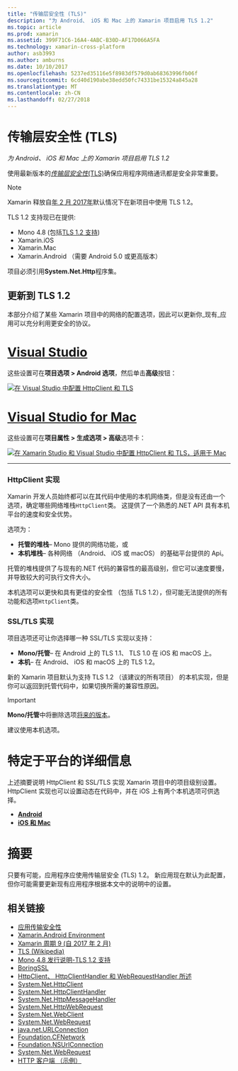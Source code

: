 ```yaml
---
title: "传输层安全性 (TLS)"
description: "为 Android、 iOS 和 Mac 上的 Xamarin 项目启用 TLS 1.2"
ms.topic: article
ms.prod: xamarin
ms.assetid: 399F71C6-16A4-4ABC-B30D-AF17D066A5FA
ms.technology: xamarin-cross-platform
author: asb3993
ms.author: amburns
ms.date: 10/10/2017
ms.openlocfilehash: 5237ed35116e5f8983df579d0ab68363996fb06f
ms.sourcegitcommit: 6cd40d190abe38edd50fc74331be15324a845a28
ms.translationtype: MT
ms.contentlocale: zh-CN
ms.lasthandoff: 02/27/2018
---
```

# <a name="transport-layer-security-tls"></a>传输层安全性 (TLS)

_为 Android、 iOS 和 Mac 上的 Xamarin 项目启用 TLS 1.2_

使用最新版本的[_传输层安全性_(TLS)](https://en.wikipedia.org/wiki/Transport_Layer_Security)确保应用程序网络通讯都是安全非常重要。

> [!NOTE]
> Xamarin 释放自[年 2 月 2017年](https://releases.xamarin.com/stable-release-cycle-9/)默认情况下在新项目中使用 TLS 1.2。

TLS 1.2 支持现已在提供:

* Mono 4.8 (包括[TLS 1.2 支持](http://www.mono-project.com/docs/about-mono/releases/4.8.0/#tls-12-support))
* Xamarin.iOS
* Xamarin.Mac
* Xamarin.Android （需要 Android 5.0 或更高版本）

项目必须引用**System.Net.Http**程序集。 

## <a name="updating-to-tls-12"></a>更新到 TLS 1.2

本部分介绍了某些 Xamarin 项目中的网络的配置选项，因此可以更新你_现有_应用可以充分利用更安全的协议。


# <a name="visual-studiotabvswin"></a>[Visual Studio](#tab/vswin)

这些设置可在**项目选项 > Android 选项**，然后单击**高级**按钮： 

[![在 Visual Studio 中配置 HttpClient 和 TLS](transport-layer-security-images/properties-vs-sml.png)](transport-layer-security-images/properties-vs.png)

# <a name="visual-studio-for-mactabvsmac"></a>[Visual Studio for Mac](#tab/vsmac)
这些设置可在**项目属性 > 生成选项 > 高级**选项卡：

[![在 Xamarin Studio 和 Visual Studio 中配置 HttpClient 和 TLS，适用于 Mac](transport-layer-security-images/properties-xs-sml.png)](transport-layer-security-images/properties-xs.png)

-----


### <a name="httpclient-implementation"></a>HttpClient 实现

Xamarin 开发人员始终都可以在其代码中使用的本机网络类，但是没有还由一个选项，确定哪些网络堆栈`HttpClient`类。 这提供了一个熟悉的.NET API 具有本机平台的速度和安全优势。

选项为：

- **托管的堆栈**– Mono 提供的网络功能，或
- **本机堆栈**– 各种网络 （Android、 iOS 或 macOS） 的基础平台提供的 Api。

托管的堆栈提供了与现有的.NET 代码的兼容性的最高级别，但它可以速度要慢，并导致较大的可执行文件大小。

本机选项可以更快和具有更佳的安全性 （包括 TLS 1.2），但可能无法提供的所有功能和选项`HttpClient`类。


### <a name="ssltls-implementation"></a>SSL/TLS 实现

项目选项还可让你选择哪一种 SSL/TLS 实现以支持：

- **Mono/托管**– 在 Android 上的 TLS 1.1、 TLS 1.0 在 iOS 和 macOS 上。
- **本机**– 在 Android、 iOS 和 macOS 上的 TLS 1.2。

新的 Xamarin 项目默认为支持 TLS 1.2 （该建议的所有项目） 的本机实现，但是你可以返回到托管代码中，如果切换所需的兼容性原因。

> [!IMPORTANT]
> **Mono/托管**中将删除选项[将来的版本](https://developer.xamarin.com/releases/ios/xamarin.ios_10/xamarin.ios_10.8/)。
>
> 建议使用本机选项。

# <a name="platform-specific-details"></a>特定于平台的详细信息

上述摘要说明 HttpClient 和 SSL/TLS 实现 Xamarin 项目中的项目级别设置。 HttpClient 实现也可以设置动态在代码中，并在 iOS 上有两个本机选项可供选择。

- [**Android**](~/android/app-fundamentals/http-stack.md)
- [**iOS 和 Mac**](~/cross-platform/macios/http-stack.md)


# <a name="summary"></a>摘要

只要有可能，应用程序应使用传输层安全 (TLS) 1.2。
新应用现在默认为此配置，但你可能需要更新现有应用程序根据本文中的说明中的设置。

## <a name="related-links"></a>相关链接

- [应用传输安全性](~/ios/app-fundamentals/ats.md)
- [Xamarin.Android Environment](~/android/deploy-test/environment.md)
- [Xamarin 周期 9 (自 2017 年 2 月)](https://releases.xamarin.com/stable-release-cycle-9/)
- [TLS (Wikipedia)](https://en.wikipedia.org/wiki/Transport_Layer_Security)
- [Mono 4.8 发行说明-TLS 1.2 支持](http://www.mono-project.com/docs/about-monohttps://developer.xamarin.com/releases/4.8.0/#tls-12-support)
- [BoringSSL](https://boringssl.googlesource.com/boringssl/)
- [HttpClient、 HttpClientHandler 和 WebRequestHandler 所述](https://blogs.msdn.microsoft.com/henrikn/2012/08/07/httpclient-httpclienthandler-and-webrequesthandler-explained/)
- [System.Net.HttpClient](https://msdn.microsoft.com/en-us/library/system.net.http.httpclient(v=vs.118).aspx)
- [System.Net.HttpClientHandler](https://msdn.microsoft.com/en-us/library/system.net.http.httpclienthandler(v=vs.118).aspx)
- [System.Net.HttpMessageHandler](https://msdn.microsoft.com/en-us/library/system.net.http.httpmessagehandler(v=vs.118).aspx)
- [System.Net.HttpWebRequest](https://msdn.microsoft.com/en-us/library/system.net.httpwebrequest(v=vs.110).aspx)
- [System.Net.WebClient](https://msdn.microsoft.com/en-us/library/system.net.webclient(v=vs.110).aspx)
- [System.Net.WebRequest](https://msdn.microsoft.com/en-us/library/system.net.webrequest(v=vs.110).aspx)
- [java.net.URLConnection](http://developer.android.com/reference/java/net/URLConnection.html)
- [Foundation.CFNetwork](https://developer.xamarin.com/api/type/CoreFoundation.CFNetwork/)
- [Foundation.NSUrlConnection](https://developer.xamarin.com/api/type/Foundation.NSUrlConnection/)
- [System.Net.WebRequest](https://msdn.microsoft.com/en-us/library/system.net.webrequest(v=vs.110).aspx)
- [HTTP 客户端 （示例）](https://developer.xamarin.com/samples/monotouch/HttpClient/)
